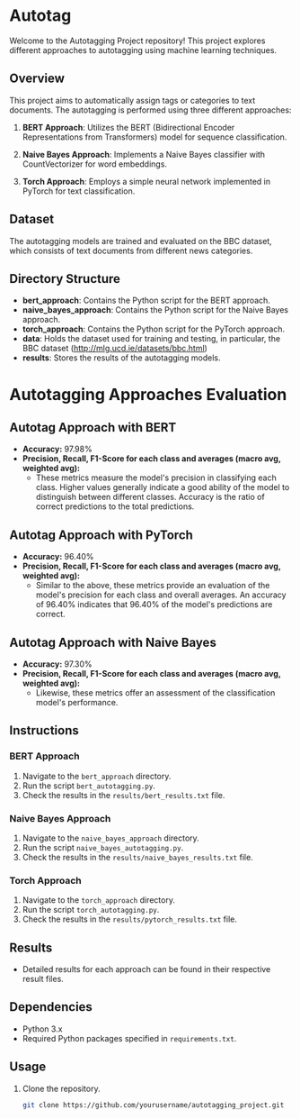 # Autotag

Welcome to the Autotagging Project repository! This project explores different approaches to autotagging using machine learning techniques.

## Overview

This project aims to automatically assign tags or categories to text documents. The autotagging is performed using three different approaches:

1. **BERT Approach**: Utilizes the BERT (Bidirectional Encoder Representations from Transformers) model for sequence classification.

2. **Naive Bayes Approach**: Implements a Naive Bayes classifier with CountVectorizer for word embeddings.

3. **Torch Approach**: Employs a simple neural network implemented in PyTorch for text classification.

## Dataset

The autotagging models are trained and evaluated on the BBC dataset, which consists of text documents from different news categories.

## Directory Structure

- **bert_approach**: Contains the Python script for the BERT approach.
- **naive_bayes_approach**: Contains the Python script for the Naive Bayes approach.
- **torch_approach**: Contains the Python script for the PyTorch approach.
- **data**: Holds the dataset used for training and testing, in particular, the BBC dataset (http://mlg.ucd.ie/datasets/bbc.html)
- **results**: Stores the results of the autotagging models.

# Autotagging Approaches Evaluation

## Autotag Approach with BERT

- **Accuracy:** 97.98%
- **Precision, Recall, F1-Score for each class and averages (macro avg, weighted avg):** 
  - These metrics measure the model's precision in classifying each class. Higher values generally indicate a good ability of the model to distinguish between different classes. Accuracy is the ratio of correct predictions to the total predictions.

## Autotag Approach with PyTorch

- **Accuracy:** 96.40%
- **Precision, Recall, F1-Score for each class and averages (macro avg, weighted avg):**
  - Similar to the above, these metrics provide an evaluation of the model's precision for each class and overall averages. An accuracy of 96.40% indicates that 96.40% of the model's predictions are correct.

## Autotag Approach with Naive Bayes

- **Accuracy:** 97.30%
- **Precision, Recall, F1-Score for each class and averages (macro avg, weighted avg):**
  - Likewise, these metrics offer an assessment of the classification model's performance.


## Instructions

### BERT Approach

1. Navigate to the `bert_approach` directory.
2. Run the script `bert_autotagging.py`.
3. Check the results in the `results/bert_results.txt` file.

### Naive Bayes Approach

1. Navigate to the `naive_bayes_approach` directory.
2. Run the script `naive_bayes_autotagging.py`.
3. Check the results in the `results/naive_bayes_results.txt` file.

### Torch Approach

1. Navigate to the `torch_approach` directory.
2. Run the script `torch_autotagging.py`.
3. Check the results in the `results/pytorch_results.txt` file.

## Results

- Detailed results for each approach can be found in their respective result files.


## Dependencies

- Python 3.x
- Required Python packages specified in `requirements.txt`.

## Usage

1. Clone the repository.
   ```bash
   git clone https://github.com/yourusername/autotagging_project.git

